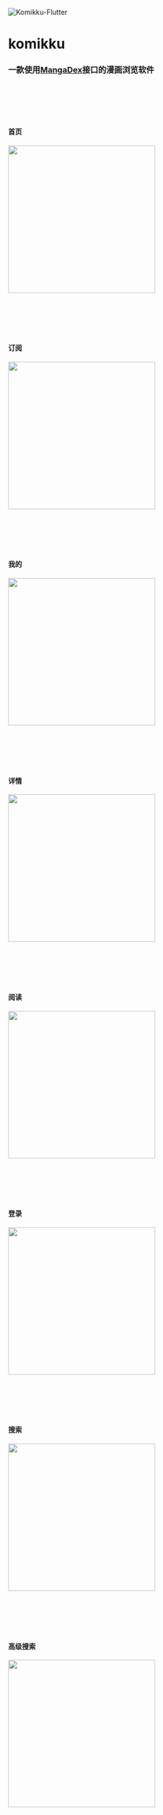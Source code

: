 ![Komikku-Flutter](https://socialify.git.ci/sou1maker/Komikku-Flutter/image?descriptionEditable=&owner=1&pattern=Overlapping%20Hexagons&theme=Light)

# komikku

### 一款使用[MangaDex](https://mangadex.org/)接口的漫画浏览软件

</br></br></br></br>

#### 首页

<img src="screenshot/preview-1.jpg" width="300">

</br></br></br></br>

#### 订阅

<img src="screenshot/preview-2.jpg" width="300">

</br></br></br></br>

#### 我的

<img src="screenshot/preview-3.jpg" width="300">

</br></br></br></br>

#### 详情

<img src="screenshot/preview-4.jpg" width="300">

</br></br></br></br>

#### 阅读

<img src="screenshot/preview-5.jpg" width="300">

</br></br></br></br>

#### 登录

<img src="screenshot/preview-6.jpg" width="300">

</br></br></br></br>

#### 搜索

<img src="screenshot/preview-7.jpg" width="300">

</br></br></br></br>

#### 高级搜索

<img src="screenshot/preview-8.jpg" width="300">
